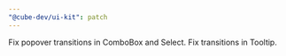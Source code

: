 ```yaml
---
"@cube-dev/ui-kit": patch
---
```


Fix popover transitions in ComboBox and Select. Fix transitions in Tooltip.
